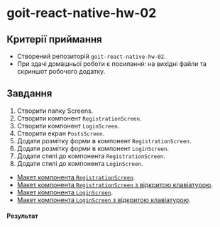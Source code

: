 # goit-react-native-hw-02

## Критерії приймання

- Створений репозиторій `goit-react-native-hw-02`.
- При здачі домашньої роботи є посилання: на вихідні файли та скриншот робочого додатку.

## Завдання​

1. Створити папку Screens.
2. Створити компонент `RegistrationScreen`.
3. Створити компонент `LoginScreen`.
4. Створити екран `PostsScreen`.
5. Додати розмітку форми в компонент `RegistrationScreen`.
6. Додати розмітку форми в компонент `LoginScreen`.
7. Додати стилі до компонента `RegistrationScreen`.
8. Додати стилі до компонента `LoginScreen`.

- [Макет компонента `RegistrationScreen`](<https://www.figma.com/file/YqWLNarVE4x1zkXa6PYJfi/Homework-(Copy)-(Copy)?node-id=3-26&t=XKtrTESvHCJWWJMS-0>).
- [Макет компонента `RegistrationScreen` з відкритою клавіатурою](<https://www.figma.com/file/YqWLNarVE4x1zkXa6PYJfi/Homework-(Copy)-(Copy)?node-id=32-57&t=jZpeABXYpGtE6WlU-0>).
- [Макет компонента `LoginScreen`](<https://www.figma.com/file/YqWLNarVE4x1zkXa6PYJfi/Homework-(Copy)-(Copy)?node-id=12-0&t=tkIKc4K19uOKNunb-0>).
- [Макет компонента `LoginScreen` з відкритою клавіатурою](<https://www.figma.com/file/YqWLNarVE4x1zkXa6PYJfi/Homework-(Copy)-(Copy)?node-id=33-126&t=p8npyqW8trmwF8rr-0>).


#### Результат
 